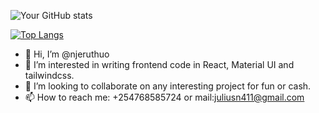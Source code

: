 ![Your GitHub stats](https://github-readme-stats.vercel.app/api?username=njeruthuo&theme=onedark&show_icons=true&count_private=true)

[![Top Langs](https://github-readme-stats.vercel.app/api/top-langs/?username=njeruthuo&theme=onedark&show_icons=true)](https://github.com/anuraghazra/github-readme-stats)
- 👋 Hi, I’m @njeruthuo
- 👀 I’m interested in writing frontend code in React, Material UI and tailwindcss.
- 💞️ I’m looking to collaborate on any interesting project for fun or cash.
- 📫 How to reach me: +254768585724 or mail:juliusn411@gmail.com

<!---
njeruthuo/njeruthuo is a ✨ special ✨ repository because its `README.md` (this file) appears on your GitHub profile.
You can click the Preview link to take a look at your changes.
--->

